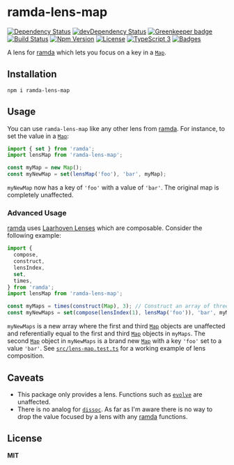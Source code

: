 # ramda-lens-map

[![Dependency Status](https://img.shields.io/david/knpwrs/ramda-lens-map.svg)](https://david-dm.org/knpwrs/ramda-lens-map)
[![devDependency Status](https://img.shields.io/david/dev/knpwrs/ramda-lens-map.svg)](https://david-dm.org/knpwrs/ramda-lens-map#info=devDependencies)
[![Greenkeeper badge](https://badges.greenkeeper.io/knpwrs/ramda-lens-map.svg)](https://greenkeeper.io/)
[![Build Status](https://img.shields.io/travis/knpwrs/ramda-lens-map.svg)](https://travis-ci.org/knpwrs/ramda-lens-map)
[![Npm Version](https://img.shields.io/npm/v/ramda-lens-map.svg)](https://www.npmjs.com/package/ramda-lens-map)
[![License](https://img.shields.io/badge/license-MIT-blue.svg)](https://opensource.org/licenses/MIT)
[![TypeScript 3](https://img.shields.io/badge/TypeScript-3-blue.svg)](http://shields.io/)
[![Badges](https://img.shields.io/badge/badges-8-orange.svg)](http://shields.io/)

A lens for [ramda] which lets you focus on a key in a [`Map`].

## Installation

```
npm i ramda-lens-map
```

## Usage

You can use `ramda-lens-map` like any other lens from [ramda]. For instance, to
set the value in a [`Map`]:

```js
import { set } from 'ramda';
import lensMap from 'ramda-lens-map';

const myMap = new Map();
const myNewMap = set(lensMap('foo'), 'bar', myMap);
```

`myNewMap` now has a key of `'foo'` with a value of `'bar'`. The original map is
completely unaffected.

### Advanced Usage

[ramda] uses [Laarhoven Lenses] which are composable. Consider the following
example:

```js
import {
  compose,
  construct,
  lensIndex,
  set,
  times,
} from 'ramda';
import lensMap from 'ramda-lens-map';

const myMaps = times(construct(Map), 3); // Construct an array of three Maps
const myNewMaps = set(compose(lensIndex(1), lensMap('foo')), 'bar', myMaps);
```

`myNewMaps` is a new array where the first and third [`Map`] objects are
unaffected and referentially equal to the first and third [`Map`] objects in
`myMaps`. The second [`Map`] object in `myNewMaps` is a brand new [`Map`] with
a key `'foo'` set to a value `'bar'`. See [`src/lens-map.test.ts`][test] for a
working example of lens composition.

## Caveats

* This package only provides a lens. Functions such as [`evolve`] are unaffected.
* There is no analog for [`dissoc`]. As far as I'm aware there is no way to
  drop the value focused by a lens with any [ramda] functions.

## License

**MIT**

[Laarhoven Lenses]: https://www.twanvl.nl/blog/haskell/cps-functional-references
[`Map`]: https://developer.mozilla.org/en-US/docs/Web/JavaScript/Reference/Global_Objects/Map
[`dissoc`]: http://ramdajs.com/docs/#dissoc
[`evolve`]: http://ramdajs.com/docs/#evolve
[ramda]: http://ramdajs.com/docs/#dissoc
[test]: ./src/lens-map.test.ts
